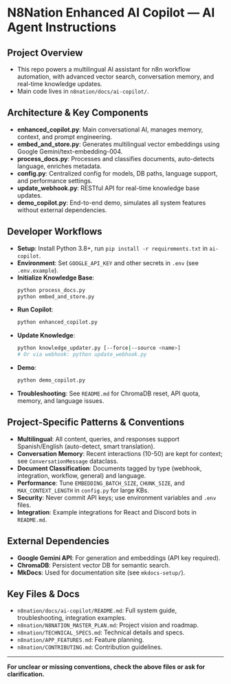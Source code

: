 # N8Nation Enhanced AI Copilot — AI Agent Instructions

## Project Overview
- This repo powers a multilingual AI assistant for n8n workflow automation, with advanced vector search, conversation memory, and real-time knowledge updates.
- Main code lives in `n8nation/docs/ai-copilot/`.

## Architecture & Key Components
- **enhanced_copilot.py**: Main conversational AI, manages memory, context, and prompt engineering.
- **embed_and_store.py**: Generates multilingual vector embeddings using Google Gemini/text-embedding-004.
- **process_docs.py**: Processes and classifies documents, auto-detects language, enriches metadata.
- **config.py**: Centralized config for models, DB paths, language support, and performance settings.
- **update_webhook.py**: RESTful API for real-time knowledge base updates.
- **demo_copilot.py**: End-to-end demo, simulates all system features without external dependencies.

## Developer Workflows
- **Setup**: Install Python 3.8+, run `pip install -r requirements.txt` in `ai-copilot`.
- **Environment**: Set `GOOGLE_API_KEY` and other secrets in `.env` (see `.env.example`).
- **Initialize Knowledge Base**:
  ```bash
  python process_docs.py
  python embed_and_store.py
  ```
- **Run Copilot**:
  ```bash
  python enhanced_copilot.py
  ```
- **Update Knowledge**:
  ```bash
  python knowledge_updater.py [--force|--source <name>]
  # Or via webhook: python update_webhook.py
  ```
- **Demo**:
  ```bash
  python demo_copilot.py
  ```
- **Troubleshooting**: See `README.md` for ChromaDB reset, API quota, memory, and language issues.

## Project-Specific Patterns & Conventions
- **Multilingual**: All content, queries, and responses support Spanish/English (auto-detect, smart translation).
- **Conversation Memory**: Recent interactions (10-50) are kept for context; see `ConversationMessage` dataclass.
- **Document Classification**: Documents tagged by type (webhook, integration, workflow, general) and language.
- **Performance**: Tune `EMBEDDING_BATCH_SIZE`, `CHUNK_SIZE`, and `MAX_CONTEXT_LENGTH` in `config.py` for large KBs.
- **Security**: Never commit API keys; use environment variables and `.env` files.
- **Integration**: Example integrations for React and Discord bots in `README.md`.

## External Dependencies
- **Google Gemini API**: For generation and embeddings (API key required).
- **ChromaDB**: Persistent vector DB for semantic search.
- **MkDocs**: Used for documentation site (see `mkdocs-setup/`).

## Key Files & Docs
- `n8nation/docs/ai-copilot/README.md`: Full system guide, troubleshooting, integration examples.
- `n8nation/N8NATION_MASTER_PLAN.md`: Project vision and roadmap.
- `n8nation/TECHNICAL_SPECS.md`: Technical details and specs.
- `n8nation/APP_FEATURES.md`: Feature planning.
- `n8nation/CONTRIBUTING.md`: Contribution guidelines.

---
**For unclear or missing conventions, check the above files or ask for clarification.**
